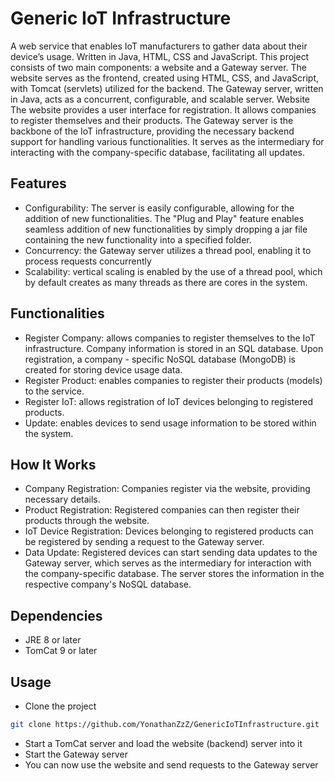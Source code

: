 # Generic IoT Infrastructure

A web service that enables IoT manufacturers to gather data about their device’s usage. Written in Java, HTML, CSS and JavaScript. 
This project consists of two main components: a website and a Gateway server. The website serves as the frontend, created using HTML, CSS, and JavaScript, with Tomcat (servlets) utilized for the backend. The Gateway server, written in Java, acts as a concurrent, configurable, and scalable server. Website
The website provides a user interface for registration. It allows companies to register themselves and their products.
The Gateway server is the backbone of the IoT infrastructure, providing the necessary backend support for handling various functionalities. It serves as the intermediary for interacting with the company-specific database, facilitating all updates.

## Features

* Configurability: The server is easily configurable, allowing for the addition of new functionalities. The "Plug and Play" feature enables seamless addition of new functionalities by simply dropping a jar file containing the new functionality into a specified folder.
* Concurrency: the Gateway server utilizes a thread pool, enabling it to process requests concurrently
* Scalability: vertical scaling is enabled by the use of a thread pool, which by default creates as many threads as there are cores in the system.

## Functionalities

* Register Company: allows companies to register themselves to the IoT infrastructure. Company information is stored in an SQL database. Upon registration, a company - specific NoSQL database (MongoDB) is created for storing device usage data.
* Register Product: enables companies to register their products (models) to the service.
* Register IoT: allows registration of IoT devices belonging to registered products.
* Update: enables devices to send usage information to be stored within the system.

## How It Works

* Company Registration: Companies register via the website, providing necessary details.
* Product Registration: Registered companies can then register their products through the website.
* IoT Device Registration: Devices belonging to registered products can be registered by sending a request to the Gateway server.
* Data Update: Registered devices can start sending data updates to the Gateway server, which serves as the intermediary for interaction with the company-specific database. The server stores the information in the respective company's NoSQL database.

## Dependencies
* JRE 8 or later
* TomCat 9 or later

## Usage
* Clone the project
```bash
git clone https://github.com/YonathanZzZ/GenericIoTInfrastructure.git
```

* Start a TomCat server and load the website (backend) server into it
* Start the Gateway server
* You can now use the website and send requests to the Gateway server
